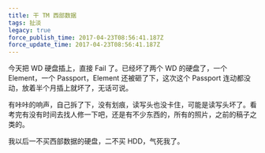 ```yaml
---
title: 干 TM 西部数据
tags: 扯淡
legacy: true
force_publish_time: 2017-04-23T08:56:41.187Z
force_update_time: 2017-04-23T08:56:41.187Z
---
```


今天把 WD 硬盘插上，直接 Fail 了。已经坏了两个 WD 的硬盘了，一个 Element，一个 Passport，Element 还被砸了下，这次这个 Passport 连动都没动，放着半个月插上就坏了，无话可说。

有咔咔的响声，自己拆了下，没有划痕，读写头也没卡住，可能是读写头坏了。看考完有没有时间去找人修一下吧，还是有不少东西的，所有的照片，之前的稿子之类的。

我以后一不买西部数据的硬盘，二不买 HDD，气死我了。
